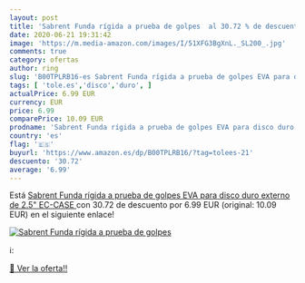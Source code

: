 ```yaml
---
layout: post
title: 'Sabrent Funda rígida a prueba de golpes  al 30.72 % de descuento'
date: 2020-06-21 19:31:42
image: 'https://m.media-amazon.com/images/I/51XFG3BgXnL._SL200_.jpg'
comments: true
category: ofertas
author: ring
slug: 'B00TPLRB16-es Sabrent Funda rígida a prueba de golpes EVA para disco...'
tags: [ 'tole.es','disco','duro', ]
actualPrice: 6.99 EUR
currency: EUR
price: 6.99
comparePrice: 10.09 EUR
prodname: 'Sabrent Funda rígida a prueba de golpes EVA para disco duro externo de 2.5"  EC-CASE '
country: 'es'
flag: '🇪🇸'
buyurl: 'https://www.amazon.es/dp/B00TPLRB16/?tag=tolees-21'
descuento: '30.72'
average: '6.99'
---
```


Está [Sabrent Funda rígida a prueba de golpes EVA para disco duro externo de 2.5"  EC-CASE ](https://www.amazon.es/dp/B00TPLRB16/?tag=tolees-21) con 30.72 de descuento por 6.99 EUR (original: 10.09 EUR) en el siguiente enlace!

[![Sabrent Funda rígida a prueba de golpes ](https://m.media-amazon.com/images/I/51XFG3BgXnL._SL200_.jpg)](https://www.amazon.es/dp/B00TPLRB16/?tag=tolees-21)

ℹ️:


[🛒 Ver la oferta!!](https://www.amazon.es/dp/B00TPLRB16/?tag=tolees-21)
